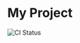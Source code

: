 # My Project

![CI Status](https://github.com/Hovrosik/VistavkaAppPostgreSQL/workflows/CI%20Pipeline/badge.svg)
